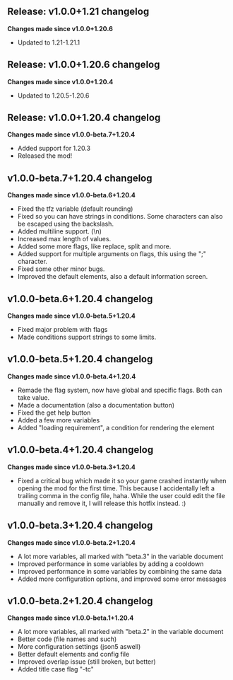 ## Release: v1.0.0+1.21 changelog
**Changes made since v1.0.0+1.20.6**

- Updated to 1.21-1.21.1

## Release: v1.0.0+1.20.6 changelog
**Changes made since v1.0.0+1.20.4**

- Updated to 1.20.5-1.20.6

## Release: v1.0.0+1.20.4 changelog
**Changes made since v1.0.0-beta.7+1.20.4**

- Added support for 1.20.3
- Released the mod!

## v1.0.0-beta.7+1.20.4 changelog
**Changes made since v1.0.0-beta.6+1.20.4**

- Fixed the tfz variable (default rounding)
- Fixed so you can have strings in conditions. Some characters can also be escaped using the backslash.
- Added multiline support. (\n)
- Increased max length of values.
- Added some more flags, like replace, split and more. 
- Added support for multiple arguments on flags, this using the ";" character.
- Fixed some other minor bugs.
- Improved the default elements, also a default information screen.

## v1.0.0-beta.6+1.20.4 changelog
**Changes made since v1.0.0-beta.5+1.20.4**

- Fixed major problem with flags
- Made conditions support strings to some limits.

## v1.0.0-beta.5+1.20.4 changelog
**Changes made since v1.0.0-beta.4+1.20.4**

- Remade the flag system, now have global and specific flags. Both can take value.
- Made a documentation (also a documentation button)
- Fixed the get help button
- Added a few more variables
- Added "loading requirement", a condition for rendering the element

## v1.0.0-beta.4+1.20.4 changelog
**Changes made since v1.0.0-beta.3+1.20.4**

- Fixed a critical bug which made it so your game crashed instantly when opening the mod for the first time. This because I accidentally left a trailing comma in the config file, haha. While the user could edit the file manually and remove it, I will release this hotfix instead. :)

## v1.0.0-beta.3+1.20.4 changelog
**Changes made since v1.0.0-beta.2+1.20.4**

- A lot more variables, all marked with "beta.3" in the variable document
- Improved performance in some variables by adding a cooldown
- Improved performance in some variables by combining the same data
- Added more configuration options, and improved some error messages

## v1.0.0-beta.2+1.20.4 changelog
**Changes made since v1.0.0-beta.1+1.20.4**

- A lot more variables, all marked with "beta.2" in the variable document
- Better code (file names and such)
- More configuration settings (json5 aswell)
- Better default elements and config file
- Improved overlap issue (still broken, but better)
- Added title case flag "-tc"